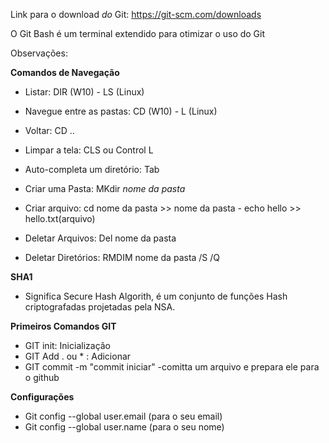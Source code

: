 Link para o download *do* Git: https://git-scm.com/downloads

O Git Bash é um terminal extendido para otimizar o uso do Git

Observações:

**Comandos de Navegação**

- Listar: DIR (W10) - LS (Linux)

- Navegue entre as pastas: CD (W10) - L (Linux)

- Voltar: CD ..

- Limpar a tela: CLS ou Control L

- Auto-completa um diretório: Tab

- Criar uma Pasta: MKdir *nome da pasta*

- Criar arquivo: cd nome da pasta >> nome da pasta - echo hello >> hello.txt(arquivo)

- Deletar Arquivos: Del nome da pasta

- Deletar Diretórios: RMDIM nome da pasta /S /Q

  

**SHA1**

- Significa Secure Hash Algorith, é um conjunto de funções Hash criptografadas projetadas pela NSA.

**Primeiros Comandos GIT**

- GIT init: Inicialização
- GIT Add . ou * : Adicionar 
- GIT commit -m "commit iniciar"  -comitta um arquivo e prepara ele para o github

**Configurações**

- Git config --global user.email (para o seu email)
- Git config --global user.name (para o seu nome)